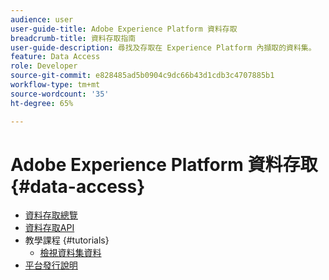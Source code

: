 ```yaml
---
audience: user
user-guide-title: Adobe Experience Platform 資料存取
breadcrumb-title: 資料存取指南
user-guide-description: 尋找及存取在 Experience Platform 內擷取的資料集。
feature: Data Access
role: Developer
source-git-commit: e828485ad5b0904c9dc66b43d1cdb3c4707885b1
workflow-type: tm+mt
source-wordcount: '35'
ht-degree: 65%

---
```



# Adobe Experience Platform 資料存取 {#data-access}

- [資料存取總覽](home.md)
- [資料存取API](api.md)
- 教學課程 {#tutorials}
   - [檢視資料集資料](tutorials/dataset-data.md)
- [平台發行說明](https://experienceleague.adobe.com/zh-hant/docs/experience-platform/release-notes/latest)